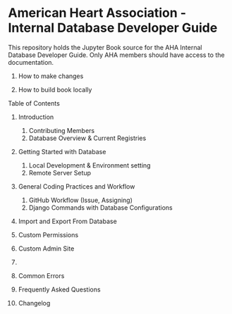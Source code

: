 # American Heart Association - Internal Database Developer Guide

This repository holds the Jupyter Book source for the AHA Internal Database Developer Guide. Only AHA members should have access to the documentation.

1. How to make changes

2. How to build book locally


Table of Contents

1. Introduction
    1. Contributing Members
    2. Database Overview & Current Registries

2. Getting Started with Database
    1. Local Development & Environment setting
    2. Remote Server Setup

3. General Coding Practices and Workflow
    1. GitHub Workflow (Issue, Assigning)
    2. Django Commands with Database Configurations

4. Import and Export From Database

5. Custom Permissions

6. Custom Admin Site

7. 

8. Common Errors

9. Frequently Asked Questions

10. Changelog
